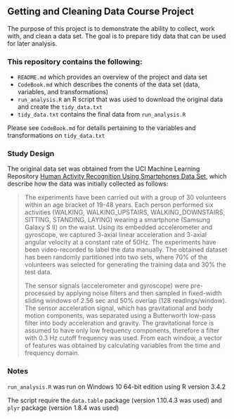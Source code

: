 ## Getting and Cleaning Data Course Project

The purpose of this project is to demonstrate the ability to collect, work with, and clean a data set. The goal is to prepare tidy data that can be used for later analysis.

### This repository contains the following:

- `README.md` which provides an overview of the project and data set
- `CodeBook.md` which describes the conents of the data set (data, variables, and transformations)
- `run_analysis.R` an R script that was used to download the original data and create the `tidy_data.txt`
- `tidy_data.txt` contains the final data from `run_analysis.R`

Please see `CodeBook.md` for details pertaining to the variables and transformations on `tidy_data.txt`

### Study Design

The original data set was obtained from the UCI Machine Learning Repository [Human Activity Recognition Using Smartphones Data Set](http://archive.ics.uci.edu/ml/datasets/Human+Activity+Recognition+Using+Smartphones), which describe how the data was initially collected as follows:

>The experiments have been carried out with a group of 30 volunteers within an age bracket of 19-48 years. Each person performed six activities (WALKING, WALKING_UPSTAIRS, WALKING_DOWNSTAIRS, SITTING, STANDING, LAYING) wearing a smartphone (Samsung Galaxy S II) on the waist. Using its embedded accelerometer and gyroscope, we captured 3-axial linear acceleration and 3-axial angular velocity at a constant rate of 50Hz. The experiments have been video-recorded to label the data manually. The obtained dataset has been randomly partitioned into two sets, where 70% of the volunteers was selected for generating the training data and 30% the test data. 
>
>The sensor signals (accelerometer and gyroscope) were pre-processed by applying noise filters and then sampled in fixed-width sliding windows of 2.56 sec and 50% overlap (128 readings/window). The sensor acceleration signal, which has gravitational and body motion components, was separated using a Butterworth low-pass filter into body acceleration and gravity. The gravitational force is assumed to have only low frequency components, therefore a filter with 0.3 Hz cutoff frequency was used. From each window, a vector of features was obtained by calculating variables from the time and frequency domain.

### Notes

`run_analysis.R` was run on Windows 10 64-bit edition using R version 3.4.2

The script require the `data.table` package (version 1.10.4.3 was used) and `plyr` package (version 1.8.4 was used)